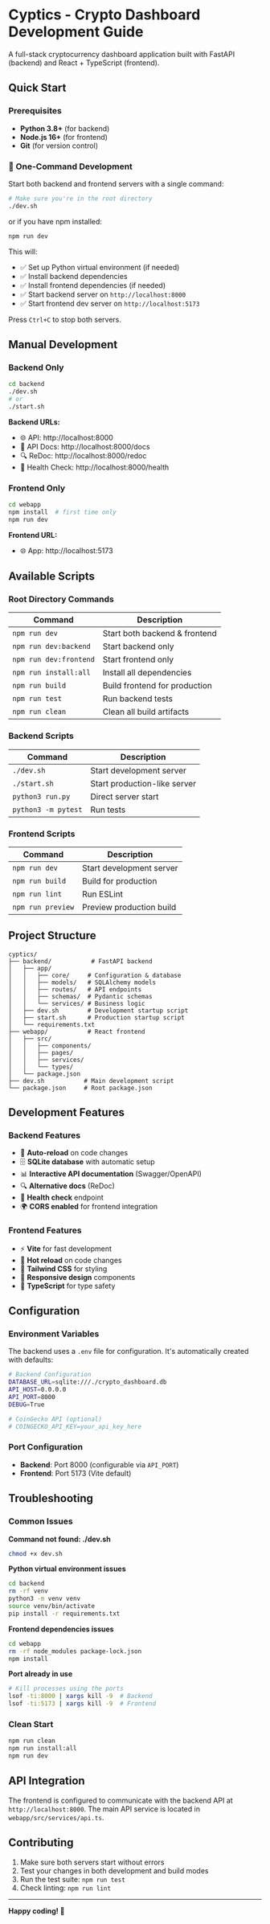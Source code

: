 # Cyptics - Crypto Dashboard Development Guide

A full-stack cryptocurrency dashboard application built with FastAPI (backend)
and React + TypeScript (frontend).

## Quick Start

### Prerequisites

- **Python 3.8+** (for backend)
- **Node.js 16+** (for frontend)
- **Git** (for version control)

### 🚀 One-Command Development

Start both backend and frontend servers with a single command:

```bash
# Make sure you're in the root directory
./dev.sh
```

or if you have npm installed:

```bash
npm run dev
```

This will:

- ✅ Set up Python virtual environment (if needed)
- ✅ Install backend dependencies
- ✅ Install frontend dependencies (if needed)
- ✅ Start backend server on `http://localhost:8000`
- ✅ Start frontend dev server on `http://localhost:5173`

Press `Ctrl+C` to stop both servers.

## Manual Development

### Backend Only

```bash
cd backend
./dev.sh
# or
./start.sh
```

**Backend URLs:**

- 🌐 API: http://localhost:8000
- 📖 API Docs: http://localhost:8000/docs
- 🔍 ReDoc: http://localhost:8000/redoc
- 🏥 Health Check: http://localhost:8000/health

### Frontend Only

```bash
cd webapp
npm install  # first time only
npm run dev
```

**Frontend URL:**

- 🌐 App: http://localhost:5173

## Available Scripts

### Root Directory Commands

| Command                | Description                   |
| ---------------------- | ----------------------------- |
| `npm run dev`          | Start both backend & frontend |
| `npm run dev:backend`  | Start backend only            |
| `npm run dev:frontend` | Start frontend only           |
| `npm run install:all`  | Install all dependencies      |
| `npm run build`        | Build frontend for production |
| `npm run test`         | Run backend tests             |
| `npm run clean`        | Clean all build artifacts     |

### Backend Scripts

| Command             | Description                  |
| ------------------- | ---------------------------- |
| `./dev.sh`          | Start development server     |
| `./start.sh`        | Start production-like server |
| `python3 run.py`    | Direct server start          |
| `python3 -m pytest` | Run tests                    |

### Frontend Scripts

| Command           | Description              |
| ----------------- | ------------------------ |
| `npm run dev`     | Start development server |
| `npm run build`   | Build for production     |
| `npm run lint`    | Run ESLint               |
| `npm run preview` | Preview production build |

## Project Structure

```
cyptics/
├── backend/           # FastAPI backend
│   ├── app/
│   │   ├── core/     # Configuration & database
│   │   ├── models/   # SQLAlchemy models
│   │   ├── routes/   # API endpoints
│   │   ├── schemas/  # Pydantic schemas
│   │   └── services/ # Business logic
│   ├── dev.sh        # Development startup script
│   ├── start.sh      # Production startup script
│   └── requirements.txt
├── webapp/           # React frontend
│   ├── src/
│   │   ├── components/
│   │   ├── pages/
│   │   ├── services/
│   │   └── types/
│   └── package.json
├── dev.sh           # Main development script
└── package.json     # Root package.json
```

## Development Features

### Backend Features

- 🔄 **Auto-reload** on code changes
- 🗄️ **SQLite database** with automatic setup
- 📊 **Interactive API documentation** (Swagger/OpenAPI)
- 🔍 **Alternative docs** (ReDoc)
- 🏥 **Health check** endpoint
- 🌍 **CORS enabled** for frontend integration

### Frontend Features

- ⚡ **Vite** for fast development
- 🔄 **Hot reload** on code changes
- 🎨 **Tailwind CSS** for styling
- 📱 **Responsive design** components
- 🔧 **TypeScript** for type safety

## Configuration

### Environment Variables

The backend uses a `.env` file for configuration. It's automatically created
with defaults:

```bash
# Backend Configuration
DATABASE_URL=sqlite:///./crypto_dashboard.db
API_HOST=0.0.0.0
API_PORT=8000
DEBUG=True

# CoinGecko API (optional)
# COINGECKO_API_KEY=your_api_key_here
```

### Port Configuration

- **Backend**: Port 8000 (configurable via `API_PORT`)
- **Frontend**: Port 5173 (Vite default)

## Troubleshooting

### Common Issues

**Command not found: ./dev.sh**

```bash
chmod +x dev.sh
```

**Python virtual environment issues**

```bash
cd backend
rm -rf venv
python3 -m venv venv
source venv/bin/activate
pip install -r requirements.txt
```

**Frontend dependencies issues**

```bash
cd webapp
rm -rf node_modules package-lock.json
npm install
```

**Port already in use**

```bash
# Kill processes using the ports
lsof -ti:8000 | xargs kill -9  # Backend
lsof -ti:5173 | xargs kill -9  # Frontend
```

### Clean Start

```bash
npm run clean
npm run install:all
npm run dev
```

## API Integration

The frontend is configured to communicate with the backend API at
`http://localhost:8000`. The main API service is located in
`webapp/src/services/api.ts`.

## Contributing

1. Make sure both servers start without errors
2. Test your changes in both development and build modes
3. Run the test suite: `npm run test`
4. Check linting: `npm run lint`

---

**Happy coding! 🚀**

